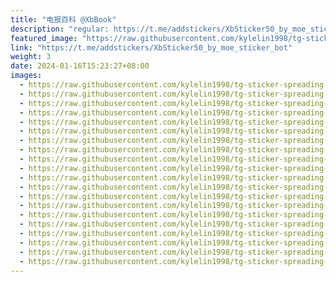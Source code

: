 ```yaml
---
title: "电报百科 @XbBook"
description: "regular: https://t.me/addstickers/XbSticker50_by_moe_sticker_bot"
featured_image: "https://raw.githubusercontent.com/kylelin1998/tg-sticker-spreading-worldwide-images/main/img/a38805c6-235e-4fd5-9160-4a874427b34c.jpg"
link: "https://t.me/addstickers/XbSticker50_by_moe_sticker_bot"
weight: 3
date: 2024-01-16T15:23:27+08:00
images:
  - https://raw.githubusercontent.com/kylelin1998/tg-sticker-spreading-worldwide-images/main/img/a38805c6-235e-4fd5-9160-4a874427b34c.jpg
  - https://raw.githubusercontent.com/kylelin1998/tg-sticker-spreading-worldwide-images/main/img/bd75a7cb-447c-435d-aa4a-da31b6a4796a.jpg
  - https://raw.githubusercontent.com/kylelin1998/tg-sticker-spreading-worldwide-images/main/img/2fe9e244-6bd6-432e-a7aa-d35d4c18d6ba.jpg
  - https://raw.githubusercontent.com/kylelin1998/tg-sticker-spreading-worldwide-images/main/img/6a044a0c-6545-4f1a-8139-ec683361b83e.jpg
  - https://raw.githubusercontent.com/kylelin1998/tg-sticker-spreading-worldwide-images/main/img/ff0aab2d-b87d-451a-a735-582678f2ed65.jpg
  - https://raw.githubusercontent.com/kylelin1998/tg-sticker-spreading-worldwide-images/main/img/410ee626-3d2b-4704-be59-33c6205c205f.jpg
  - https://raw.githubusercontent.com/kylelin1998/tg-sticker-spreading-worldwide-images/main/img/398877a9-0077-4674-8d60-d17132736f34.jpg
  - https://raw.githubusercontent.com/kylelin1998/tg-sticker-spreading-worldwide-images/main/img/d5ebf03b-7100-4cc9-874b-2903f9a533f7.jpg
  - https://raw.githubusercontent.com/kylelin1998/tg-sticker-spreading-worldwide-images/main/img/1bcffebb-86e6-459a-a85d-f5848bd0e7e4.jpg
  - https://raw.githubusercontent.com/kylelin1998/tg-sticker-spreading-worldwide-images/main/img/c9100dac-016d-4a2a-a292-77a9b2a720b2.jpg
  - https://raw.githubusercontent.com/kylelin1998/tg-sticker-spreading-worldwide-images/main/img/50ba930e-5324-4dac-b232-192427382460.jpg
  - https://raw.githubusercontent.com/kylelin1998/tg-sticker-spreading-worldwide-images/main/img/97fcd57f-c325-42f7-a758-eb641d2abdcd.jpg
  - https://raw.githubusercontent.com/kylelin1998/tg-sticker-spreading-worldwide-images/main/img/599a6381-3447-4ad9-af55-cb7724add4c7.jpg
  - https://raw.githubusercontent.com/kylelin1998/tg-sticker-spreading-worldwide-images/main/img/fb132450-4f31-4402-ac95-99c705fa7250.jpg
  - https://raw.githubusercontent.com/kylelin1998/tg-sticker-spreading-worldwide-images/main/img/f1a1b4dc-8a4d-4b3b-8f07-1d4a232675ff.jpg
  - https://raw.githubusercontent.com/kylelin1998/tg-sticker-spreading-worldwide-images/main/img/2396f412-063a-42ee-9e7b-8bdec0d90494.jpg
  - https://raw.githubusercontent.com/kylelin1998/tg-sticker-spreading-worldwide-images/main/img/a844f111-8a38-4db0-8bd5-566e929ed3db.jpg
  - https://raw.githubusercontent.com/kylelin1998/tg-sticker-spreading-worldwide-images/main/img/702a6139-21aa-4416-b820-c4d85ff58d3b.jpg
  - https://raw.githubusercontent.com/kylelin1998/tg-sticker-spreading-worldwide-images/main/img/1f529dc1-3648-47b4-9821-dea781b6ca13.jpg
  - https://raw.githubusercontent.com/kylelin1998/tg-sticker-spreading-worldwide-images/main/img/ea651148-1d77-45df-945a-32e8c21d5d88.jpg
---
```

